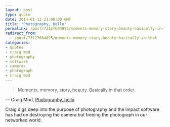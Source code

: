```yaml
---
layout: post
type: quote
date: 2014-01-12 21:06:00 GMT
title: "Photography, hello"
permalink: /post/73127604895/moments-memory-story-beauty-basically-in-that
redirect_from: 
  - /post/73127604895/moments-memory-story-beauty-basically-in-that
categories:
- quotes
- craig mod
- photography
- software
- cameras
- photograph
- craig mod
---
```

<blockquote>Moments, memory, story, beauty. Basically in that order.</blockquote>
<p>— Craig Mod, <a href="http://craigmod.com/journal/photography_hello/">Photography, hello</a></p>
 
<p>Craig digs deep into the purpose of photography and the impact software has had on destroying the camera but freeing the photograph in our networked world.</p>